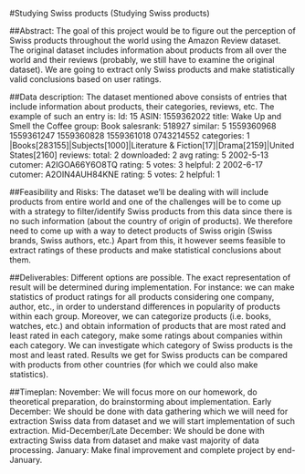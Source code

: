 #Studying Swiss products (Studying Swiss products)

##Abstract:The goal of this project would be to figure out the perception of Swiss products throughout the world using the Amazon Review dataset. The original dataset includes information about products from all over the world and their reviews (probably, we still have to examine the original dataset). We are going to extract only Swiss products and make statistically valid conclusions based on user ratings.##Data description: The dataset mentioned above consists of entries that include information about products, their categories, reviews, etc. The example of such an entry is: Id:   15ASIN: 1559362022  title: Wake Up and Smell the Coffee  group: Book  salesrank: 518927  similar: 5  1559360968  1559361247  1559360828  1559361018  0743214552  categories: 1   |Books[283155]|Subjects[1000]|Literature & Fiction[17]|Drama[2159]|United States[2160]  reviews: total: 2  downloaded: 2  avg rating: 5    2002-5-13  cutomer: A2IGOA66Y6O8TQ  rating: 5  votes:   3  helpful:   2    2002-6-17  cutomer: A2OIN4AUH84KNE  rating: 5  votes:   2  helpful:   1##Feasibility and Risks: The dataset we’ll be dealing with will include products from entire world and one of the challenges will be to come up with a strategy to filter/identify Swiss products from this data since there is no such information (about the country of origin of products). We therefore need to come up with a way to detect products of Swiss origin (Swiss brands, Swiss authors, etc.) Apart from this, it however seems feasible to extract ratings of these products and make statistical conclusions about them.##Deliverables: Different options are possible. The exact representation of result will be determined during implementation. For instance: we can make statistics of product ratings for all products considering one company, author, etc., in order to understand differences in popularity of products within each group. Moreover, we can categorize products (i.e. books, watches, etc.) and obtain information of products that are most rated and least rated in each category, make some ratings about companies within each category. We can investigate which category of Swiss products is the most and least rated. Results we get for Swiss products can be compared with products from other countries (for which we could also make statistics). ##Timeplan:November: We will focus more on our homework, do theoretical preparation, do brainstorming about implementation. Early December: We should be done with data gathering which we will need for extraction Swiss data from dataset and we will start implementation of such extraction.Mid-December/Late December: We should be done with extracting Swiss data from dataset and make vast majority of data processing.January: Make final improvement and complete project by end-January.